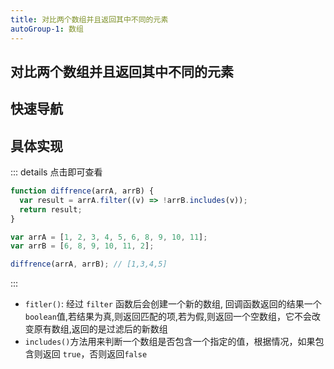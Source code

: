 ```yaml
---
title: 对比两个数组并且返回其中不同的元素
autoGroup-1: 数组
---
```


## 对比两个数组并且返回其中不同的元素

## 快速导航

<TOC />

## 具体实现

::: details 点击即可查看

```js
function diffrence(arrA, arrB) {
  var result = arrA.filter((v) => !arrB.includes(v));
  return result;
}

var arrA = [1, 2, 3, 4, 5, 6, 8, 9, 10, 11];
var arrB = [6, 8, 9, 10, 11, 2];

diffrence(arrA, arrB); // [1,3,4,5]
```

:::

- `fitler()`: 经过 `filter` 函数后会创建一个新的数组, 回调函数返回的结果一个 `boolean`值,若结果为真,则返回匹配的项,若为假,则返回一个空数组，它不会改变原有数组,返回的是过滤后的新数组
- `includes()`方法用来判断一个数组是否包含一个指定的值，根据情况，如果包含则返回 `true`，否则返回`false`

